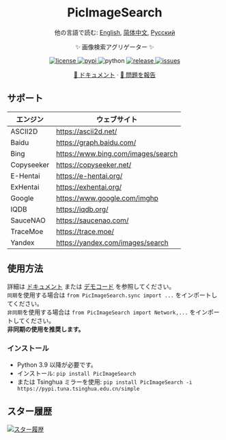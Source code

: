 <div align="center">

# PicImageSearch

他の言語で読む: [English](README.md), [简体中文](README.cn.md), [Русский](README.ru.md)

✨ 画像検索アグリゲーター ✨

<a href="https://raw.githubusercontent.com/kitUIN/PicImageSearch/master/LICENSE">
    <img src="https://img.shields.io/github/license/kitUIN/PicImageSearch" alt="license">
</a>
<a href="https://pypi.python.org/pypi/PicImageSearch">
    <img src="https://img.shields.io/pypi/v/PicImageSearch" alt="pypi">
</a>
<img src="https://img.shields.io/badge/python-3.9+-blue" alt="python">
<a href="https://github.com/kitUIN/PicImageSearch/releases">
    <img src="https://img.shields.io/github/v/release/kitUIN/PicImageSearch" alt="release">
</a>
<a href="https://github.com/kitUIN/PicImageSearch/issues">
    <img src="https://img.shields.io/github/issues/kitUIN/PicImageSearch" alt="issues">
</a>

<a href="https://pic-image-search.kituin.fun/">📖 ドキュメント</a>
·
<a href="https://github.com/kitUIN/PicImageSearch/issues/new">🐛 問題を報告</a>

</div>

## サポート

| エンジン       | ウェブサイト                               |
|------------|--------------------------------------|
| ASCII2D    | <https://ascii2d.net/>               |
| Baidu      | <https://graph.baidu.com/>           |
| Bing       | <https://www.bing.com/images/search> |
| Copyseeker | <https://copyseeker.net/>            |
| E-Hentai   | <https://e-hentai.org/>              |
| ExHentai   | <https://exhentai.org/>              |
| Google     | <https://www.google.com/imghp>       |
| IQDB       | <https://iqdb.org/>                  |
| SauceNAO   | <https://saucenao.com/>              |
| TraceMoe   | <https://trace.moe/>                 |
| Yandex     | <https://yandex.com/images/search>   |

## 使用方法

詳細は [ドキュメント](https://pic-image-search.kituin.fun/) または [デモコード](demo/code/) を参照してください。  
`同期`を使用する場合は `from PicImageSearch.sync import ...` をインポートしてください。  
`非同期`を使用する場合は `from PicImageSearch import Network,...` をインポートしてください。  
**非同期の使用を推奨します。**

### インストール

- Python 3.9 以降が必要です。
- インストール: `pip install PicImageSearch`
- または Tsinghua ミラーを使用: `pip install PicImageSearch -i https://pypi.tuna.tsinghua.edu.cn/simple`

## スター履歴

[![スター履歴](https://starchart.cc/kitUIN/PicImageSearch.svg)](https://starchart.cc/kitUIN/PicImageSearch)
